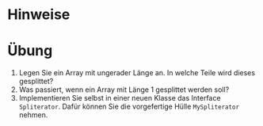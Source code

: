 # Hinweise

# Übung

1. Legen Sie ein Array mit ungerader Länge an. In welche Teile wird dieses gesplittet?
2. Was passiert, wenn ein Array mit Länge 1 gesplittet werden soll?
3. Implementieren Sie selbst in einer neuen Klasse das Interface `Spliterator`. Dafür können Sie die vorgefertige
   Hülle `MySpliterator` nehmen.